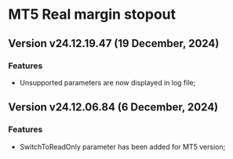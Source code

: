 # MT5 Real margin stopout

## Version v24.12.19.47 (19 December, 2024)
### Features
* Unsupported parameters are now displayed in log file;

## Version v24.12.06.84 (6 December, 2024)
### Features
* SwitchToReadOnly parameter has been added for MT5 version;
